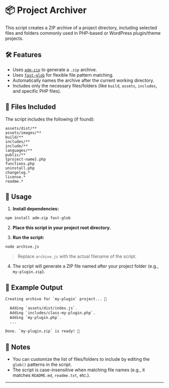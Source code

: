 # 📦 Project Archiver

This script creates a ZIP archive of a project directory, including selected files and folders commonly used in PHP-based or WordPress plugin/theme projects.

## 🛠️ Features

* Uses [`adm-zip`](https://www.npmjs.com/package/adm-zip) to generate a `.zip` archive.
* Uses [`fast-glob`](https://www.npmjs.com/package/fast-glob) for flexible file pattern matching.
* Automatically names the archive after the current working directory.
* Includes only the necessary files/folders (like `build`, `assets`, `includes`, and specific PHP files).

## 📂 Files Included

The script includes the following (if found):

```text
assets/dist/**
assets/images/**
build/**
includes/**
include/**
languages/**
public/**
{project-name}.php
functions.php
uninstall.php
changelog.*
license.*
readme.*
```

## 📄 Usage

1. **Install dependencies:**

```bash
npm install adm-zip fast-glob
```

2. **Place this script in your project root directory.**

3. **Run the script:**

```bash
node archive.js
```

> Replace `archive.js` with the actual filename of the script.

4. The script will generate a ZIP file named after your project folder (e.g., `my-plugin.zip`).

## 🧰 Example Output

```bash
Creating archive for `my-plugin` project... 🎁

  Adding `assets/dist/index.js`.
  Adding `includes/class-my-plugin.php`.
  Adding `my-plugin.php`.
  ...

Done. `my-plugin.zip` is ready! 🎉
```

## 📝 Notes

* You can customize the list of files/folders to include by editing the `glob()` patterns in the script.
* The script is case-insensitive when matching file names (e.g., it matches `README.md`, `readme.txt`, etc.).

---

